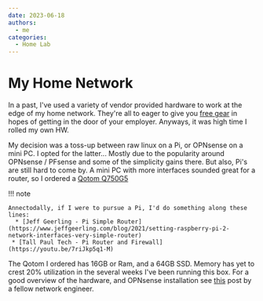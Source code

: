 ```yaml
---
date: 2023-06-18
authors:
  - me
categories:
  - Home Lab
---
```


# My Home Network
In a past, I've used a variety of vendor provided hardware to work at the edge of my home network. 
They're all to eager to give you [free gear](https://meraki.cisco.com/en-uk/freemx/) 
in hopes of getting in the door of your employer. Anyways, it was high time I rolled my own HW.  

My decision was a toss-up between raw linux on a Pi, or OPNsense on a mini PC. I opted for the latter... 
Mostly due to the popularity around OPNsense / PFsense and some of the simplicity gains there. But also, Pi's 
are still hard to come by. A mini PC with more interfaces sounded great for a router, so I ordered a [Qotom Q750G5](https://www.amazon.com/Advanced-Firewall-Qotom-Mini-PC-Q750G5/dp/B0B28XWWHK)

!!! note

    Annectodally, if I were to pursue a Pi, I'd do something along these lines:  
      * [Jeff Geerling - Pi Simple Router](https://www.jeffgeerling.com/blog/2021/setting-raspberry-pi-2-network-interfaces-very-simple-router)  
     * [Tall Paul Tech - Pi Router and Firewall](https://youtu.be/7riJkp5q1-M)

The Qotom I ordered has 16GB or Ram, and a 64GB SSD. Memory has yet to crest 20% utilization in the several weeks I've been running this box. For a good overview of the hardware, and OPNsense installation see [this](https://0x2142.com/opnsense-qotom-q750gs/) post by a fellow network engineer.

